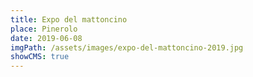 ```yaml
---
title: Expo del mattoncino
place: Pinerolo
date: 2019-06-08
imgPath: /assets/images/expo-del-mattoncino-2019.jpg
showCMS: true
---
```


